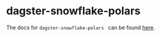 # dagster-snowflake-polars

The docs for `dagster-snowflake-polars ` can be found
[here](https://docs.dagster.io/_apidocs/libraries/dagster-snowflake-polars).